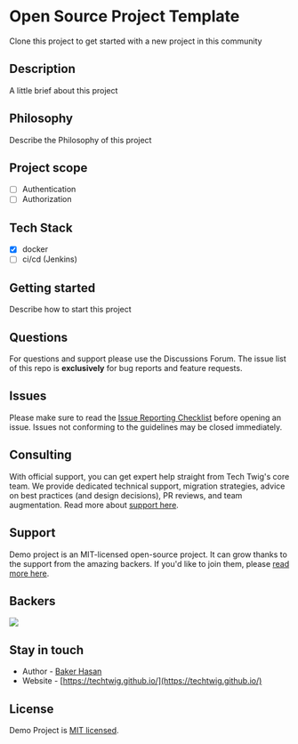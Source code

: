 # Open Source Project Template
Clone this project to get started with a new project in this community

## Description
A little brief about this project

## Philosophy
Describe the Philosophy of this project

## Project scope
- [ ] Authentication
- [ ] Authorization

## Tech Stack
- [X] docker
- [ ] ci/cd (Jenkins)

## Getting started
Describe how to start this project

## Questions

For questions and support please use the Discussions Forum. The issue list of this repo is **exclusively** for bug reports and feature requests.

## Issues

Please make sure to read the [Issue Reporting Checklist](CONTRIBUTING.md) before opening an issue. Issues not conforming to the guidelines may be closed immediately.

## Consulting

With official support, you can get expert help straight from Tech Twig's core team. We provide dedicated technical support, migration strategies, advice on best practices (and design decisions), PR reviews, and team augmentation. Read more about [support here](https://techtwig.github.io).

## Support

Demo project is an MIT-licensed open-source project. It can grow thanks to the support from the amazing backers. If you'd like to join them, please [read more here](CONTRIBUTING).


## Backers
<a href="https://github.com/techtwig/open-source-project-template/graphs/contributors">
  <img src="https://contrib.rocks/image?repo=techtwig/open-source-project-template" />
</a>

## Stay in touch
* Author - [Baker Hasan](https://github.com/hsnbd)
* Website - [https://techtwig.github.io/](https://techtwig.github.io/)

## License
Demo Project is [MIT licensed](LICENSE).

